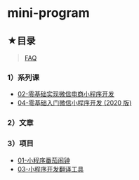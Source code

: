 # mini-program

## ★目录

> [FAQ](./faq.md)

### 1）系列课

- [02-零基础实现微信电商小程序开发](./02/README.md)
- [04-零基础入门微信小程序开发 (2020 版)](./04/README.md)

### 2）文章

### 3）项目

- [01-小程序番茄闹钟](./01/README.md)
- [03-小程序开发翻译工具](./03/README.md)